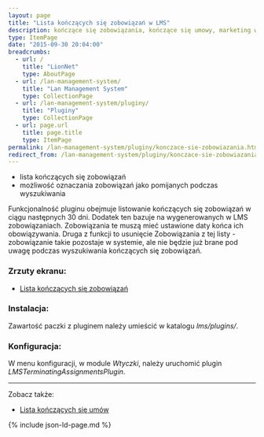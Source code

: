 ```yaml
---
layout: page
title: "Lista kończących się zobowiązań w LMS"
description: kończące się zobowiązania, kończące się umowy, marketing w lms, pluginy dla lms
type: ItemPage
date: "2015-09-30 20:04:00"
breadcrumbs:
  - url: /
    title: "LionNet"
    type: AboutPage
  - url: /lan-management-system/
    title: "Lan Management System"
    type: CollectionPage
  - url: /lan-management-system/pluginy/
    title: "Pluginy"
    type: CollectionPage
  - url: page.url
    title: page.title
    type: ItemPage
permalink: /lan-management-system/pluginy/konczace-sie-zobowiazania.html
redirect_from: /lan-management-system/pluginy/konczace-sie-zobowiazania/
---
```


 * lista kończących się zobowiązań
 * możliwość oznaczania zobowiązań jako pomijanych podczas wyszukiwania

Funkcjonalność pluginu obejmuje listowanie kończących się zobowiązań w ciągu następnych 
30 dni. Dodatek ten bazuje na wygenerowanych w LMS zobowiązaniach. Zobowiązania te muszą mieć 
ustawione daty końca ich obowiązywania. Druga z funkcji to usunięcie Zobowiązania z tej 
listy - zobowiązanie takie pozostaje w systemie, ale nie będzie już brane pod uwagę 
podczas wyszukiwania kończących się zobowiązań.

### Zrzuty ekranu:

 * [Lista kończących się zobowiązań](/assets/img/pluginy/konczace_sie_zobowiazania.png)

### Instalacja:

Zawartość paczki z pluginem należy umieścić w katalogu *lms/plugins/*.

### Konfiguracja:

W menu konfiguracji, w module *Wtyczki*, należy uruchomić plugin 
*LMSTerminatingAssignmentsPlugin*.

* * *

Zobacz także:

 * [Lista kończących się umów](/lan-management-system/pluginy/konczace-sie-umowy.html)

{% include json-ld-page.md %}
